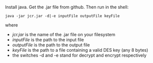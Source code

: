Install java. Get the .jar file from github. Then run in the shell:

`java -jar jcr.jar -d|-e inputFile outputFile keyFile`

where
* *jcr.jar* is the name of the .jar file on your filesystem 
* *inputFile* is the path to the input file
* *outputFile* is the path to the output file
* *keyFile* is the path to a file containing a valid DES key (any 8 bytes)
* the switches -d and -e stand for decrypt and encrypt respectively
